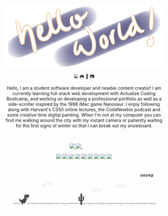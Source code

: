 <p align="center"> <img src="/assets/helo-banner.png"> </p>

<p align="center"> 💻 🎮 🎨 📷 </p>

<p align="center"> Hello, I am a student software developer and newbie content creator! I am currently learning full-stack web development with Actualize Coding Bootcamp, and working on developing a professional portfolio as well as a side-scroller inspired by the 1998 iMac game Nanosaur. I enjoy following along with Harvard's CS50 online lectures, the CodeNewbie podcast and some creative time digital painting. When I'm not at my computer you can find me walking around the city with my instant camera or patiently waiting for the first signs of winter so that I can break out my snowboard.</p>

<p align="center">
<a width="40px" href="https://www.linkedin.com/in/grace-manzon-7877b01b4/" target="_blank">
<img width="40px" src="https://cdn.jsdelivr.net/gh/devicons/devicon/icons/linkedin/linkedin-original.svg" />
</a>
<a href="https://twitter.com/gracermegacat" target="_blank">
<img width="40px" src="https://cdn.jsdelivr.net/gh/devicons/devicon/icons/twitter/twitter-original.svg" />
</a>
<a href="#" target="_blank">
<svg clip-rule="evenodd" fill-rule="evenodd" stroke-linejoin="round" stroke-miterlimit="2" viewBox="0 0 24 24" xmlns="http://www.w3.org/2000/svg" fill="#ffffff" width="50"><path d="m21 4c0-.478-.379-1-1-1h-16c-.62 0-1 .519-1 1v16c0 .621.52 1 1 1h16c.478 0 1-.379 1-1zm-1.5 5.505v9.995h-15v-9.995zm0-1.5h-15v-3.505h15zm-2.3-2.527c.442 0 .8.359.8.8 0 .442-.358.8-.8.8s-.8-.358-.8-.8c0-.441.358-.8.8-.8zm-1.65.777c0-.397-.352-.75-.75-.75-1.695 0-6.355 0-8.05 0-.399 0-.75.353-.75.75s.351.75.75.75h8.05c.398 0 .75-.353.75-.75z" fill-rule="nonzero"/></svg>
</a>
</p>

<p align="center">
<img width="40px" src="https://cdn.jsdelivr.net/gh/devicons/devicon/icons/vscode/vscode-original.svg" />
<img width="40px" src="https://cdn.jsdelivr.net/gh/devicons/devicon/icons/ruby/ruby-plain.svg" />
<img width="40px" src="https://cdn.jsdelivr.net/gh/devicons/devicon/icons/rails/rails-plain.svg" />
<img width="40px" src="https://cdn.jsdelivr.net/gh/devicons/devicon/icons/postgresql/postgresql-plain.svg" />
<img width="40px" src="https://cdn.jsdelivr.net/gh/devicons/devicon/icons/javascript/javascript-plain.svg" />
<img width="40px" src="https://cdn.jsdelivr.net/gh/devicons/devicon/icons/react/react-original.svg" />
<img width="40px" src="https://cdn.jsdelivr.net/gh/devicons/devicon/icons/html5/html5-plain.svg" />
<img width="40px" src="https://cdn.jsdelivr.net/gh/devicons/devicon/icons/css3/css3-plain.svg" />
<img width="40px" src="https://cdn.jsdelivr.net/gh/devicons/devicon/icons/bootstrap/bootstrap-plain.svg" />
</p>

<p align="center">
  <a href="chrome://dino" target="_blank">
    <img src="/assets/Dino_non-birthday_version.gif"/>
  </a>
</p>

<!--
**gracemanzon/gracemanzon** is a ✨ _special_ ✨ repository because its `README.md` (this file) appears on your GitHub profile.

Here are some ideas to get you started:

- 🔭 I’m currently working on ...
- 🌱 I’m currently learning ...
- 👯 I’m looking to collaborate on ...
- 🤔 I’m looking for help with ...
- 💬 Ask me about ...
- 📫 How to reach me: ...
- 😄 Pronouns: ...
- ⚡ Fun fact: ...
-->
